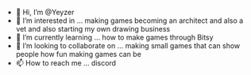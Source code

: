 - 👋 Hi, I’m @Yeyzer
- 👀 I’m interested in ... making games becoming an architect and also a vet  and also starting my own drawing business
- 🌱 I’m currently learning ... how to make games through Bitsy 
- 💞️ I’m looking to collaborate on ... making small games that can show people how fun making games can be
- 📫 How to reach me ... discord

<!---
Yeyzer/Yeyzer is a ✨ special ✨ repository because its `README.md` (this file) appears on your GitHub profile.
You can click the Preview link to take a look at your changes.
--->
